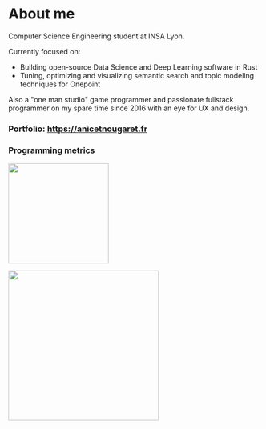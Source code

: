 # About me

Computer Science Engineering student at INSA Lyon. 

Currently focused on:
- Building open-source Data Science and Deep Learning software in Rust
- Tuning, optimizing and visualizing semantic search and topic modeling techniques for Onepoint

Also a "one man studio" game programmer and passionate fullstack programmer on my spare time since 2016 with an eye for UX and design.

### Portfolio: https://anicetnougaret.fr
  
### Programming metrics

<img
  height="200"
  src="https://cr-ss-service.azurewebsites.net/api/ScreenShot?widget=summary&username=anicetngrt&badges=3&show-avatar=false&style=--header-bg-color:%23000;--border-radius:10px"
/>

<img
  height="300"
  src="https://cr-skills-chart-widget.azurewebsites.net/api/api?username=anicetngrt&skills=JavaScript,TypeScript,Rust,Python,HTML,CSS,C%2B%2B,C,Java,Elixir,Svelte&width=640"
/>
